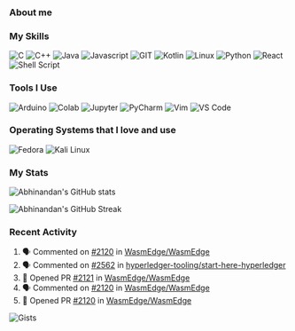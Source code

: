 ### About me


### My Skills
![C](https://img.shields.io/badge/c-%3776AB.svg?style=for-the-badge&logo=c&logoColor=white&color=A8B9CC)
![C++](https://img.shields.io/badge/C%2B%2B-00599C?style=for-the-badge&logo=c%2B%2B&logoColor=white)
![Java](https://img.shields.io/badge/java-%7396.svg?style=for-the-badge&logo=java&logoColor=white&color=007396)
![Javascript](https://img.shields.io/badge/javscript-%F7DF1E.svg?style=for-the-badge&logo=javascript&logoColor=black&color=F7DF1E)
![GIT](https://img.shields.io/badge/git-%3776AB.svg?style=for-the-badge&logo=git&logoColor=white&color=F05032)
![Kotlin](https://img.shields.io/badge/Kotlin-0095D5?&style=for-the-badge&logo=kotlin&logoColor=white)
![Linux](https://img.shields.io/badge/linux-%FCC624.svg?style=for-the-badge&logo=linux&logoColor=black&color=FCC624)
![Python](https://img.shields.io/badge/python-%3776AB.svg?style=for-the-badge&logo=python&logoColor=white&color=3776AB)
![React](https://img.shields.io/badge/React-20232A?style=for-the-badge&logo=react&logoColor=61DAFB)
![Shell Script](https://img.shields.io/badge/Shell_Script-121011?style=for-the-badge&logo=gnu-bash&logoColor=white)



### Tools I Use
![Arduino](https://img.shields.io/badge/Arduino_IDE-00979D?style=for-the-badge&logo=arduino&logoColor=white)
![Colab](https://img.shields.io/badge/Colab-F9AB00?style=for-the-badge&logo=googlecolab&color=525252)
![Jupyter](https://img.shields.io/badge/jupyter-%3776AB.svg?style=for-the-badge&logo=jupyter&logoColor=white&color=F37626)
![PyCharm](https://img.shields.io/badge/PyCharm-000000.svg?&style=for-the-badge&logo=PyCharm&logoColor=white)
![Vim](https://img.shields.io/badge/VIM-%2311AB00.svg?&style=for-the-badge&logo=vim&logoColor=white)
![VS Code](https://img.shields.io/badge/VS%20Code-007ACC.svg?&style=for-the-badge&logo=visual-studio-code&logoColor=white)


### Operating Systems that I love and use
![Fedora](https://img.shields.io/badge/Fedora-294172?style=for-the-badge&logo=fedora&logoColor=white)
![Kali Linux](https://img.shields.io/badge/Kali_Linux-557C94?style=for-the-badge&logo=kali-linux&logoColor=white)

### My Stats

![Abhinandan's GitHub stats](https://github-readme-stats.vercel.app/api?username=abhinandanudupa&theme=gruvbox_light&show_icons=true&hide=stars)


![Abhinandan's GitHub Streak](https://github-readme-streak-stats.herokuapp.com/?user=abhinandanudupa&theme=gruvbox-light)


### Recent Activity
<!--START_SECTION:activity-->
1. 🗣 Commented on [#2120](https://github.com/WasmEdge/WasmEdge/issues/2120) in [WasmEdge/WasmEdge](https://github.com/WasmEdge/WasmEdge)
2. 🗣 Commented on [#2562](https://github.com/hyperledger-tooling/start-here-hyperledger/issues/2562) in [hyperledger-tooling/start-here-hyperledger](https://github.com/hyperledger-tooling/start-here-hyperledger)
3. 💪 Opened PR [#2121](https://github.com/WasmEdge/WasmEdge/pull/2121) in [WasmEdge/WasmEdge](https://github.com/WasmEdge/WasmEdge)
4. 🗣 Commented on [#2120](https://github.com/WasmEdge/WasmEdge/issues/2120) in [WasmEdge/WasmEdge](https://github.com/WasmEdge/WasmEdge)
5. 💪 Opened PR [#2120](https://github.com/WasmEdge/WasmEdge/pull/2120) in [WasmEdge/WasmEdge](https://github.com/WasmEdge/WasmEdge)
<!--END_SECTION:activity-->

![Gists](https://gists-readme.yizack.com/api?user=abhinandanudupa)


<!---

- 👋 Hi, I’m @abhinandanudupa
- 👀 I’m interested in machine learning, ethical hacking and a bit of web dev
- 🌱 I’m currently learning linear ression and nodeJS
- 💞️ I’m looking to collaborate on anything worth-while 

abhinandanudupa/abhinandanudupa is a ✨ special ✨ repository because its `README.md` (this file) appears on your GitHub profile.
You can click the Preview link to take a look at your changes.
--->
